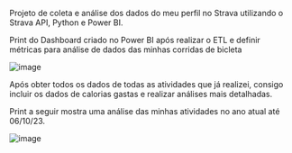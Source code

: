 Projeto de coleta e análise dos dados do meu perfil no Strava utilizando o Strava API, Python e Power BI.

Print do Dashboard criado no Power BI após realizar o ETL e definir métricas para análise de dados das minhas corridas de bicleta

![image](https://github.com/FelixGomes/StravaAPI/assets/75041906/1fd53655-65ee-41df-aa3f-b3b351109f70)

Após obter todos os dados de todas as atividades que já realizei, consigo incluir os dados de calorias gastas e realizar análises mais detalhadas.

Print a seguir mostra uma análise das minhas atividades no ano atual até 06/10/23.

![image](https://github.com/FelixGomes/StravaAPI/assets/75041906/13707a5f-5df1-483b-98d3-aa949c1cb132)


